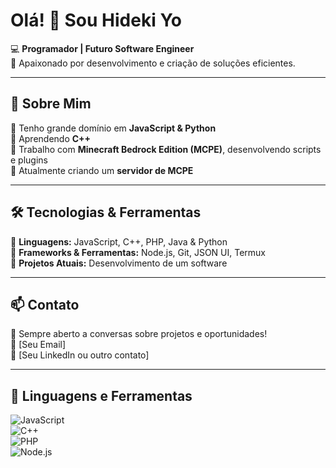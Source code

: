 # Olá! 👋 Sou Hideki Yo  

💻 **Programador | Futuro Software Engineer**  
🎯 Apaixonado por desenvolvimento e criação de soluções eficientes.  

---

## 🚀 Sobre Mim  

🔹 Tenho grande domínio em **JavaScript & Python**  
🔹 Aprendendo **C++**  
🔹 Trabalho com **Minecraft Bedrock Edition (MCPE)**, desenvolvendo scripts e plugins  
🔹 Atualmente criando um **servidor de MCPE**  

---

## 🛠️ Tecnologias & Ferramentas  

📌 **Linguagens:** JavaScript, C++, PHP, Java & Python  
📌 **Frameworks & Ferramentas:** Node.js, Git, JSON UI, Termux  
📌 **Projetos Atuais:** Desenvolvimento de um software  

---

## 📫 Contato  

💬 Sempre aberto a conversas sobre projetos e oportunidades!  
📧 [Seu Email]  
🔗 [Seu LinkedIn ou outro contato]  

---

## 🚀 Linguagens e Ferramentas  

![JavaScript](https://img.shields.io/badge/-JavaScript-F7DF1E?style=flat-square&logo=javascript&logoColor=black)  
![C++](https://img.shields.io/badge/-C++-00599C?style=flat-square&logo=c%2B%2B&logoColor=white)  
![PHP](https://img.shields.io/badge/-PHP-777BB4?style=flat-square&logo=php&logoColor=white)  
![Node.js](https://img.shields.io/badge/-Node.js-339933?style=flat-square&logo=node.js&logoColor=white)
